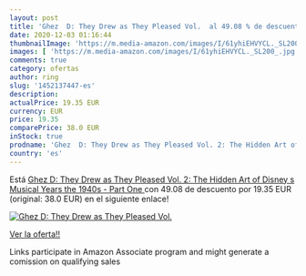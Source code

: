 ```yaml
---
layout: post
title: 'Ghez  D: They Drew as They Pleased Vol.  al 49.08 % de descuento'
date: 2020-12-03 01:16:44
thumbnailImage: 'https://m.media-amazon.com/images/I/61yhiEHVYCL._SL200_.jpg'
images: [ 'https://m.media-amazon.com/images/I/61yhiEHVYCL._SL200_.jpg' ]
comments: true
category: ofertas
author: ring
slug: '1452137447-es'
description:
actualPrice: 19.35 EUR
currency: EUR
price: 19.35
comparePrice: 38.0 EUR
inStock: true
prodname: 'Ghez  D: They Drew as They Pleased Vol. 2: The Hidden Art of Disney s Musical Years  the 1940s - Part One '
country: 'es'
---
```


Está [Ghez  D: They Drew as They Pleased Vol. 2: The Hidden Art of Disney s Musical Years  the 1940s - Part One ](https://www.amazon.es/dp/1452137447/?tag=tolees-21) con 49.08 de descuento por 19.35 EUR (original: 38.0 EUR) en el siguiente enlace!

[![Ghez  D: They Drew as They Pleased Vol. ](https://m.media-amazon.com/images/I/61yhiEHVYCL._SL200_.jpg)](https://www.amazon.es/dp/1452137447/?tag=tolees-21)

[Ver la oferta!!](https://www.amazon.es/dp/1452137447/?tag=tolees-21)

Links participate in Amazon Associate program and might generate a comission on qualifying sales



